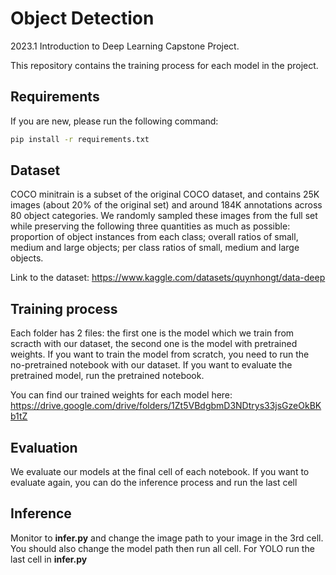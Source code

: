 # Object Detection

2023.1 Introduction to Deep Learning Capstone Project.

This repository contains the training process for each model in the project.

## Requirements

If you are new, please run the following command:

```sh
pip install -r requirements.txt
```

## Dataset
COCO minitrain is a subset of the original COCO dataset, and contains 25K images (about 20\% of the original set) and around 184K annotations across 80 object categories. We randomly sampled these images from the full set while preserving the following three quantities as much as possible: proportion of object instances from each class; overall ratios of small, medium and large objects; per class ratios of small, medium and large objects.

Link to the dataset: https://www.kaggle.com/datasets/quynhongt/data-deep

## Training process
Each folder has 2 files: the first one is the model which we train from scracth with our dataset, the second one is the model with pretrained weights.
If you want to train the model from scratch, you need to run the no-pretrained notebook with our dataset.
If you want to evaluate the pretrained model, run the pretrained notebook.

You can find our trained weights for each model here: https://drive.google.com/drive/folders/1Zt5VBdgbmD3NDtrys33jsGzeOkBKb1tZ

## Evaluation

We evaluate our models at the final cell of each notebook. If you want to evaluate again, you can do the inference process and run the last cell

## Inference 

Monitor to **infer.py** and change the image path to your image in the 3rd cell. You should also change the model path then run all cell. For YOLO run the last cell in **infer.py**